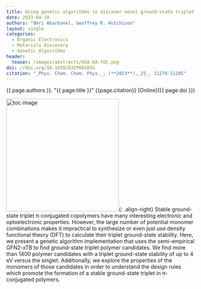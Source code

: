 ```yaml
---
title: Using genetic algorithms to discover novel ground-state triplet conjugated polymers
date: 2023-04-10
authors: "Omri Abarbanel, Geoffrey R. Hutchison"
layout: single
categories:
  - Organic Electronics
  - Materials Discovery
  - Genetic Algorithms
header:
  teaser: /images/abstracts/GSA-GA-TOC.png
doi: //doi.org/10.1039/D3CP00185G
citation: "_Phys. Chem. Chem. Phys._, (**2023**),_25_, 11278-11285"
---
```

{{ page.authors }}. "{{ page.title }}" {{page.citation}} [Online]({{ page.doi }})

<!--more-->

<img alt="toc image" src="{{ page.header.teaser }}" width="300 px">{: .align-right} Stable ground-state triplet π-conjugated copolymers have many interesting electronic and optoelectronic properties. However, the large number of potential monomer combinations makes it impractical to synthesize or even just use density functional theory (DFT) to calculate their triplet ground-state stability. Here, we present a genetic algorithm implementation that uses the semi-empirical GFN2-xTB to find ground-state triplet polymer candidates. We find more than 1400 polymer candidates with a triplet ground-state stability of up to 4 eV versus the singlet. Additionally, we explore the properties of the monomers of those candidates in order to understand the design rules which promote the formation of a stable ground-state triplet in π-conjugated polymers.